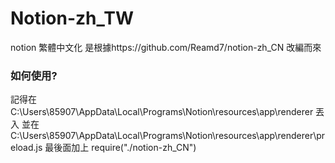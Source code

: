 # Notion-zh_TW
notion 繁體中文化
是根據https://github.com/Reamd7/notion-zh_CN   改編而來


### 如何使用?
記得在C:\Users\85907\AppData\Local\Programs\Notion\resources\app\renderer 丟入
並在C:\Users\85907\AppData\Local\Programs\Notion\resources\app\renderer\preload.js 最後面加上 require("./notion-zh_CN")
